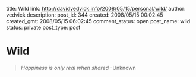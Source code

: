title: Wild
link: http://davidvedvick.info/2008/05/15/personal/wild/
author: vedvick
description: 
post_id: 344
created: 2008/05/15 00:02:45
created_gmt: 2008/05/15 06:02:45
comment_status: open
post_name: wild
status: private
post_type: post

# Wild

> _Happiness is only real when shared_ -Unknown